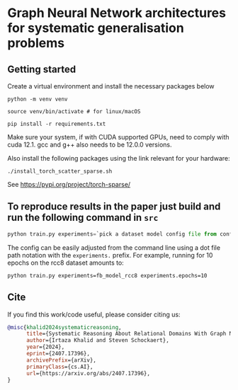# Graph Neural Network architectures for systematic generalisation problems

## Getting started

Create a virtual environment and install the necessary packages below

```python3
python -m venv venv
```
```python3
source venv/bin/activate # for linux/macOS
```
```python3
pip install -r requirements.txt 
```
Make sure your system, if with CUDA supported GPUs, need to comply with cuda 12.1. 
gcc and g++ also needs to be 12.0.0 versions.

Also install the following packages using the link relevant for your hardware:
```
./install_torch_scatter_sparse.sh
```
See https://pypi.org/project/torch-sparse/ 


## To reproduce results in the paper just build and run the following command in `src`

```python
python train.py experiments=`pick a dataset model config file from configs/experiments`
```

The config can be easily adjusted from the command line using a dot file path notation with the `experiments.` prefix. For example, running for 10 epochs on the rcc8 dataset amounts to:
```
python train.py experiments=fb_model_rcc8 experiments.epochs=10
```

## Cite
If you find this work/code useful, please consider citing us:
```bibtex
@misc{khalid2024systematicreasoning,
      title={Systematic Reasoning About Relational Domains With Graph Neural Networks}, 
      author={Irtaza Khalid and Steven Schockaert},
      year={2024},
      eprint={2407.17396},
      archivePrefix={arXiv},
      primaryClass={cs.AI},
      url={https://arxiv.org/abs/2407.17396}, 
}
```

